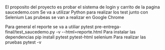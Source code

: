 El proposito del proyecto es probar el sistema de login y carrito de la pagina saucedemo.com
Se va a utilizar Python para realizar los test junto con Selenium
Las prubeas se van a realizar en Google Chrome

Para general el reporte se va a utiliar pytest pre-entrega-final/test_saucedemo.py -v --html=reporte.html
Para instalar las dependencias pip install pytest pytest-html selenium
Para realizar las pruebas pytest -v

